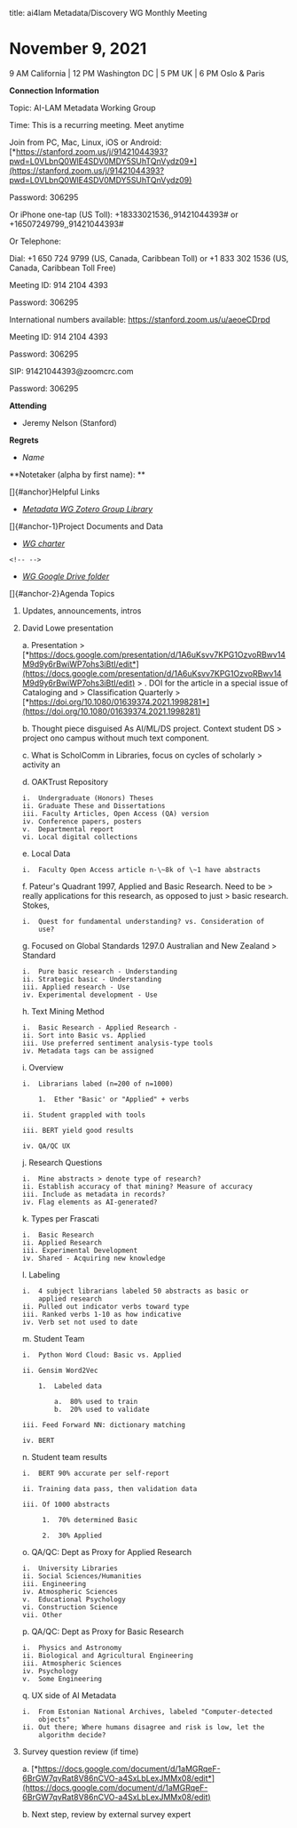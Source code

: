 title: ai4lam Metadata/Discovery WG Monthly Meeting

# November 9, 2021

9 AM California \| 12 PM Washington DC \| 5 PM UK \| 6 PM Oslo & Paris

**Connection Information**

Topic: AI-LAM Metadata Working Group

Time: This is a recurring meeting. Meet anytime

Join from PC, Mac, Linux, iOS or Android:
[*https://stanford.zoom.us/j/91421044393?pwd=L0VLbnQ0WlE4SDV0MDY5SUhTQnVydz09*](https://stanford.zoom.us/j/91421044393?pwd=L0VLbnQ0WlE4SDV0MDY5SUhTQnVydz09)

Password: 306295

Or iPhone one-tap (US Toll): +18333021536,,91421044393# or
+16507249799,,91421044393#

Or Telephone:

Dial: +1 650 724 9799 (US, Canada, Caribbean Toll) or +1 833 302 1536
(US, Canada, Caribbean Toll Free)

Meeting ID: 914 2104 4393

Password: 306295

International numbers available: https://stanford.zoom.us/u/aeoeCDrpd

Meeting ID: 914 2104 4393

Password: 306295

SIP: 91421044393\@zoomcrc.com

Password: 306295

**Attending**

-   Jeremy Nelson (Stanford)

**Regrets**

-   *Name*

**Notetaker (alpha by first name): **

[]{#anchor}Helpful Links

-   [*Metadata WG Zotero Group
    Library*](https://www.zotero.org/groups/2709151/ai4lam_metadata_wg/library)

[]{#anchor-1}Project Documents and Data

-   [*WG
    charter*](https://drive.google.com/file/d/1ypcx2F30siqr-KYOKFZtVv8h9PIS9a77/view?usp=sharing)

```{=html}
<!-- -->
```
-   [*WG Google Drive
    folder*](https://drive.google.com/drive/folders/1cpZtbjKadgD30794fD97XY-EChUSy2r9?usp=sharing)

[]{#anchor-2}Agenda Topics

1.  Updates, announcements, intros

2.  David Lowe presentation

    a.  Presentation
        > [*https://docs.google.com/presentation/d/1A6uKsvv7KPG1OzvoRBwv14M9d9y6rBwiWP7ohs3iBtI/edit*](https://docs.google.com/presentation/d/1A6uKsvv7KPG1OzvoRBwv14M9d9y6rBwiWP7ohs3iBtI/edit)
        > . DOI for the article in a special issue of Cataloging and
        > Classification Quarterly
        > [*https://doi.org/10.1080/01639374.2021.1998281*](https://doi.org/10.1080/01639374.2021.1998281)

    b.  Thought piece disguised As AI/ML/DS project. Context student DS
        > project ono campus without much text component.

    c.  What is ScholComm in Libraries, focus on cycles of scholarly
        > activity an

    d.  OAKTrust Repository

        i.  Undergraduate (Honors) Theses
        ii. Graduate These and Dissertations
        iii. Faculty Articles, Open Access (QA) version
        iv. Conference papers, posters
        v.  Departmental report
        vi. Local digital collections

    e.  Local Data

        i.  Faculty Open Access article n-\~8k of \~1 have abstracts

    f.  Pateur's Quadrant 1997, Applied and Basic Research. Need to be
        > really applications for this research, as opposed to just
        > basic research. Stokes,

        i.  Quest for fundamental understanding? vs. Consideration of
            use?

    g.  Focused on Global Standards 1297.0 Australian and New Zealand
        > Standard

        i.  Pure basic research - Understanding
        ii. Strategic basic - Understanding
        iii. Applied research - Use
        iv. Experimental development - Use

    h.  Text Mining Method

        i.  Basic Research - Applied Research -
        ii. Sort into Basic vs. Applied
        iii. Use preferred sentiment analysis-type tools
        iv. Metadata tags can be assigned

    i.  Overview

        i.  Librarians labed (n=200 of n=1000)

            1.  Ether "Basic' or "Applied" + verbs

        ii. Student grappled with tools

        iii. BERT yield good results

        iv. QA/QC UX

    j.  Research Questions

        i.  Mine abstracts > denote type of research?
        ii. Establish accuracy of that mining? Measure of accuracy
        iii. Include as metadata in records?
        iv. Flag elements as AI-generated?

    k.  Types per Frascati

        i.  Basic Research
        ii. Applied Research
        iii. Experimental Development
        iv. Shared - Acquiring new knowledge

    l.  Labeling

        i.  4 subject librarians labeled 50 abstracts as basic or
            applied research
        ii. Pulled out indicator verbs toward type
        iii. Ranked verbs 1-10 as how indicative
        iv. Verb set not used to date

    m.  Student Team

        i.  Python Word Cloud: Basic vs. Applied

        ii. Gensim Word2Vec

            1.  Labeled data

                a.  80% used to train
                b.  20% used to validate

        iii. Feed Forward NN: dictionary matching

        iv. BERT

    n.  Student team results

        i.  BERT 90% accurate per self-report

        ii. Training data pass, then validation data

        iii. Of 1000 abstracts

             1.  70% determined Basic

             2.  30% Applied

    o.  QA/QC: Dept as Proxy for Applied Research

        i.  University Libraries
        ii. Social Sciences/Humanities
        iii. Engineering
        iv. Atmospheric Sciences
        v.  Educational Psychology
        vi. Construction Science
        vii. Other

    p.  QA/QC: Dept as Proxy for Basic Research

        i.  Physics and Astronomy
        ii. Biological and Agricultural Engineering
        iii. Atmospheric Sciences
        iv. Psychology
        v.  Some Engineering

    q.  UX side of AI Metadata

        i.  From Estonian National Archives, labeled "Computer-detected
            objects"
        ii. Out there; Where humans disagree and risk is low, let the
            algorithm decide?

3.  Survey question review (if time)

    a.  [*https://docs.google.com/document/d/1aMGRqeF-6BrGW7qvRat8V86nCVO-a4SxLbLexJMMx08/edit*](https://docs.google.com/document/d/1aMGRqeF-6BrGW7qvRat8V86nCVO-a4SxLbLexJMMx08/edit)

    b.  Next step, review by external survey expert
